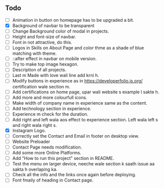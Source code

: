 ## Todo
- [ ] Animation in button on homepage has to be upgraded a bit. 
- [x] Background of navbar to be transparent
- [ ] Change Background color of modal in projects.
- [ ] Height and font-size of navbar.
- [ ] Font in not attractive, do this. 
- [ ] Logos in Skills on About Page and color thme as a shade of blue matching with theme.
- [ ] ::after effect in navbar on mobile version. 
- [ ] Try to make top image hexagon.
- [ ] Description of all projects.
- [ ] Last m Made with love wali line add krni h.
- [ ] Modify buttons in experience as in https://developerfolio.js.org/ certification wale section m.
- [ ] Add certifications on home page, upar wali website s example l sakte h.
- [ ] Add more and more colourfull icons. 
- [ ] Make width of company name in experience same as the content.
- [ ] Add technology section in experience.
- [ ] Experience m check for the duration.
- [ ] Add right and left wala aos effect to experience section. Left wala left s and right wala right s.
- [x] Instagram Logo.
- [ ] Correctly set the Contact and Email in footer on desktop view.
- [ ] Website Preloader
- [ ] Contact Page needs modification.
- [ ] Add some more Online Platforms.
- [ ] Add "How to run this project" section in README.
- [ ] Test the menu on larger device, neeche wale section k saath issue aa sakta h overlaping ka.
- [ ] Check all the info and the links once again before deploying.
- [ ] Font fmaily of heading in Contact page.